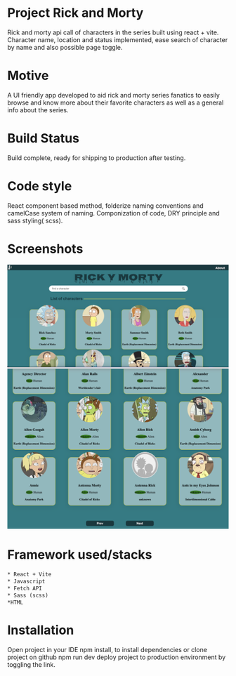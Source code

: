 # Project Rick and Morty
Rick and morty api call of characters in the series built using react + vite.
Character name, location and status implemented, ease search of character by name and also possible
page toggle.

# Motive
A UI friendly app developed to aid rick and morty series fanatics to easily browse and know more about their favorite characters 
as well as a general info about the series.

# Build Status
Build complete, ready for shipping to production after testing.

# Code style
React component based method, folderize naming conventions and camelCase system of naming.
 Componization of code, DRY principle and sass styling( scss).

 # Screenshots 
 ![front-page of app](src/assets/images/front.png)
 ![bottom-pageof app](src/assets/images/back.png)

 # Framework used/stacks
    * React + Vite
    * Javascript
    * Fetch API
    * Sass (scss)
    *HTML

# Installation
Open project in your IDE
npm install, to install dependencies or clone project on github
npm run dev
deploy project to production environment by toggling the link.

